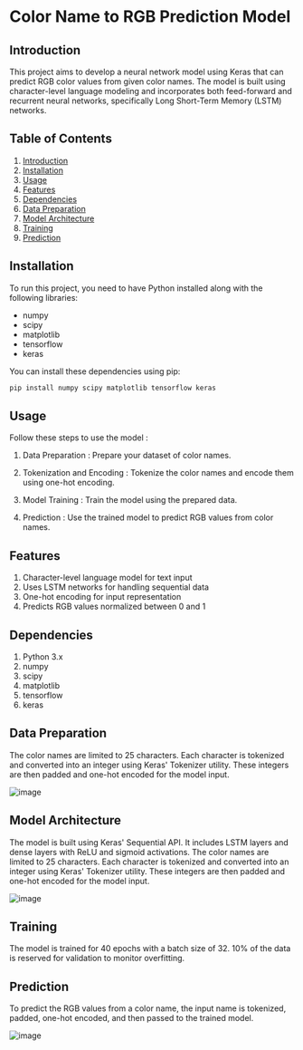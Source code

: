 # Color Name to RGB Prediction Model

## Introduction
This project aims to develop a neural network model using Keras that can predict RGB color values from given color names. The model is built using character-level language modeling and incorporates both feed-forward and recurrent neural networks, specifically Long Short-Term Memory (LSTM) networks.

## Table of Contents
1. [Introduction](#introduction)
2. [Installation](#installation)
3. [Usage](#usage)
4. [Features](#features)
5. [Dependencies](#dependencies)
6. [Data Preparation](#data-preparation)
7. [Model Architecture](#model-architecture)
8. [Training](#training)
9. [Prediction](#prediction)
 

## Installation
To run this project, you need to have Python installed along with the following libraries:
- numpy
- scipy
- matplotlib
- tensorflow
- keras

You can install these dependencies using pip:
```bash
pip install numpy scipy matplotlib tensorflow keras
```

## Usage
Follow these steps to use the model :

  1. Data Preparation : Prepare your dataset of color names.

  2. Tokenization and Encoding : Tokenize the color names and encode them using one-hot encoding.

  3. Model Training : Train the model using the prepared data.

  4. Prediction : Use the trained model to predict RGB values from color names.

## Features
 1. Character-level language model for text input
 2. Uses LSTM networks for handling sequential data
 3. One-hot encoding for input representation
 4. Predicts RGB values normalized between 0 and 1
    
## Dependencies

   1. Python 3.x
   2. numpy
   3. scipy
   4. matplotlib
   5. tensorflow
   6. keras
      
## Data Preparation

   The color names are limited to 25 characters. Each character is tokenized and converted into an integer using Keras' Tokenizer utility. These integers are then padded and one-hot encoded for the model input.
  
   ![image](https://github.com/user-attachments/assets/d54848a1-b729-4196-aa0f-541f06078db2)
   
## Model Architecture

The model is built using Keras' Sequential API. It includes LSTM layers and dense layers with ReLU and sigmoid activations.
The color names are limited to 25 characters. Each character is tokenized and converted into an integer using Keras' Tokenizer utility. These integers are then padded and one-hot encoded for the model input.

![image](https://github.com/user-attachments/assets/cf390068-9661-44c9-adf3-f066d645557e)

## Training

The model is trained for 40 epochs with a batch size of 32. 10% of the data is reserved for validation to monitor overfitting.
  
## Prediction

To predict the RGB values from a color name, the input name is tokenized, padded, one-hot encoded, and then passed to the trained model.

![image](https://github.com/user-attachments/assets/bd6365bc-fd9c-406e-9136-a68bbe68ca4f)

 

